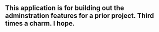 ## This application is for building out the adminstration features for a prior project. Third times a charm. I hope.
